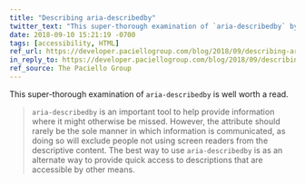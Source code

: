 ```yaml
---
title: "Describing aria-describedby"
twitter_text: "This super-thorough examination of `aria-describedby` by @scottohara is well worth a read"
date: 2018-09-10 15:21:19 -0700
tags: [accessibility, HTML]
ref_url: https://developer.paciellogroup.com/blog/2018/09/describing-aria-describedby/
in_reply_to: https://developer.paciellogroup.com/blog/2018/09/describing-aria-describedby/
ref_source: The Paciello Group
---
```


This super-thorough examination of `aria-describedby` is well worth a read.

> `aria-describedby` is an important tool to help provide information where it might otherwise be missed. However, the attribute should rarely be the sole manner in which information is communicated, as doing so will exclude people not using screen readers from the descriptive content. The best way to use `aria-describedby` is as an alternate way to provide quick access to descriptions that are accessible by other means.